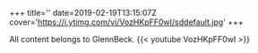 +++
title=''
date=2019-02-19T13:15:07Z
cover='https://i.ytimg.com/vi/VozHKpFF0wI/sddefault.jpg'
+++

All content belongs to GlennBeck.
{{< youtube VozHKpFF0wI >}}
